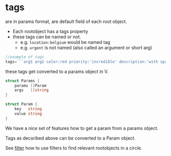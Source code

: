 # tags

are in params format, are default field of each root object.

- Each rootobject has a tags property
- these tags can be named or not.
    - e.g. ```location:belgium``` would be named tag
    - e.g. ```urgent``` is not named (also called an argument or short arg)

```go
//example of tags
tags=```arg1 arg2 color:red priority:'incredible' description:'with spaces, lets see if ok' ```
```

these tags get converted to a params object in V.

```go
struct Params {
	params []Param
	args   []string
}

struct Param {
	key   string
	value string
}
```

We have a nice set of features how to get a param from a params object.

Tags as decsribed above can be converted to a Param object.

See [filter](filter.md) how to use filters to find relevant rootobjects in a circle.


